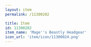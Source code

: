 ```yaml
---
layout: item
permalink: /11300282

title: Item
id: 11300282
item_name: 'Mage''s Beastly Headgear'
icon_url: 'item/icon/11300024.png'
---
```


